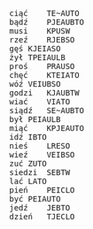 <pre>
ciąć	TE~AUTO
bądź	PJEAUBTO
musi	KPUSW
rzeź	RJEBSO
gęś	KJEIASO
żył	TPEIAULB
proś	PRAUSO
chęć	KTEIATO
wóź	VEIUBSO
godzi	KJAUBTW
wiać	VIATO
siądź	SE~AUBTO
był	PEIAULB
miąć	KPJEAUTO
idź	IBTO
nieś	LRESO
wieź	VEIBSO
zuć	ZUTO
siedzi	SEBTW
lać	LATO
pień	PEICLO
być	PEIAUTO
jedź	JEBTO
dzień	TJECLO
</pre>

